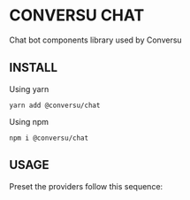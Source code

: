 # CONVERSU CHAT
Chat bot components library used by Conversu


## INSTALL

Using yarn

```base
yarn add @conversu/chat
```

Using npm 

```base
npm i @conversu/chat
```

## USAGE

Preset the providers follow this sequence:

```react

```